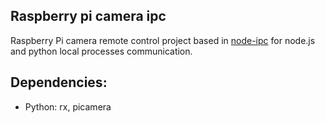 ## Raspberry pi camera ipc

Raspberry Pi camera remote control project based in [node-ipc](https://www.npmjs.com/package/node-ipc) for node.js and python local processes communication.


## Dependencies:
+ Python: rx, picamera
